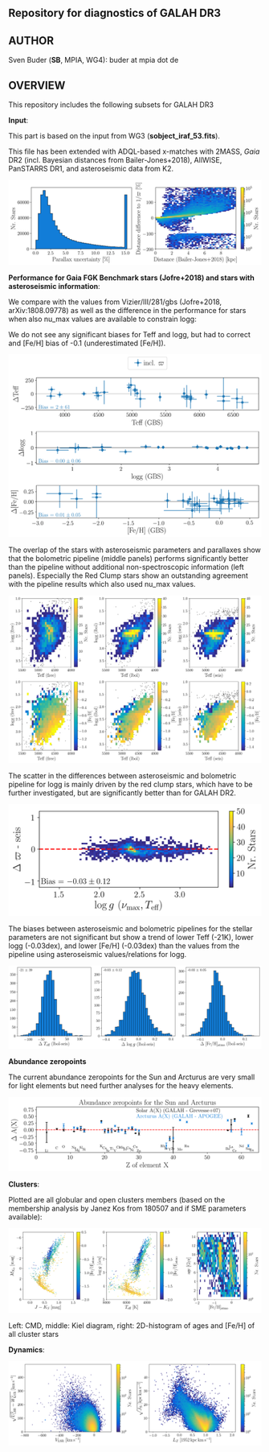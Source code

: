 Repository for diagnostics of GALAH DR3
---------------------------------------

AUTHOR
-------

Sven Buder (**SB**, MPIA, WG4): buder at mpia dot de

OVERVIEW
--------

This repository includes the following subsets for GALAH DR3

**Input**:

This part is based on the input from WG3 (**sobject_iraf_53.fits**).

This file has been extended with ADQL-based x-matches with 2MASS, <i>Gaia</i> DR2 (incl. Bayesian distances from Bailer-Jones+2018), AllWISE, PanSTARRS DR1, and asteroseismic data from K2.

![alt text](input/figures/parallax_uncertainties.png "Overview of parallax quality as well as importance of use of Bayesian distances" )

**Performance for Gaia FGK Benchmark stars (Jofre+2018) and stars with asteroseismic information**:

We compare with the values from Vizier/III/281/gbs (Jofre+2018, arXiv:1808.09778) as well as the difference in the performance for stars when also nu_max values are available to constrain logg:

We do not see any significant biases for Teff and logg, but had to correct and [Fe/H] bias of -0.1 (underestimated [Fe/H]).

![alt text](gbs/figures/gbs_performance_lbol.png "Performance of the GALAH bolometric pipeline for the Gaia FGK benchmark stars")

The overlap of the stars with asteroseismic parameters and parallaxes show that the bolometric pipeline (middle panels) performs significantly better than the pipeline without additional non-spectroscopic information (left panels). Especially the Red Clump stars show an outstanding agreement with the pipeline results which also used nu_max values.

![alt text](seis/figures/seis_comparison_3setups.png "Performence of 3 different pipelines for asteroseismic sample")

The scatter in the differences between asteroseismic and bolometric pipeline for logg is mainly driven by the red clump stars, which have to be further investigated, but are significantly better than for GALAH DR2.

![alt text](seis/figures/seismic_sample_delta_lbol.png "Performance of bolometric pipeline for asteroseismic sample (w.r.t. asteroseismic pipeline)")

The biases between asteroseismic and bolometric pipelines for the stellar parameters are not significant but show a trend of lower Teff (-21K), lower logg (-0.03dex), and lower [Fe/H] (-0.03dex) than the values from the pipeline using asteroseismic values/relations for logg.

![alt text](seis/figures/seis_setup_difference_lbol.png "Histogram of differences for stellar parameters of bolometric and asteroseismic pipeline")

**Abundance zeropoints**

The current abundance zeropoints for the Sun and Arcturus are very small for light elements but need further analyses for the heavy elements.

![alt text](abundance_zeropoints/figures/abundance_zeropoints.png "Abundance zeropoints for the Sun and Arcturus")

**Clusters**:

Plotted are all globular and open clusters members (based on the membership analysis by Janez Kos from 180507 and if SME parameters available):

![alt text](clusters/figures/CMD_Kiel_FehAge.png "Overview of open and globular clusters")

Left: CMD, middle: Kiel diagram, right: 2D-histogram of ages and [Fe/H] of all cluster stars

**Dynamics**:

![alt text](dynamics/figures/action_overview_clean_all.png "Toomre diagram and Action plot for (clean) GALAH sample")